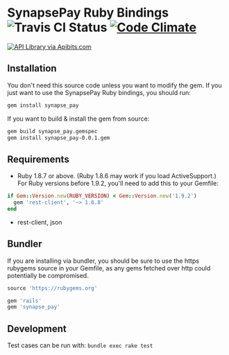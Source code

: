 # SynapsePay Ruby Bindings ![Travis CI Status](https://travis-ci.org/synapsepayments/synapse_pay-ruby.svg?branch=master) [![Code Climate](https://codeclimate.com/github/synapsepayments/synapse_pay-ruby/badges/gpa.svg)](https://codeclimate.com/github/synapsepayments/synapse_pay-ruby)

[![API Library via Apibits.com](http://apibits.com/assets/images/apibits-badge.png)](http://apibits.com)

## Installation

You don't need this source code unless you want to modify the gem. If
you just want to use the SynapsePay Ruby bindings, you should run:

```bash
gem install synapse_pay
```

If you want to build & install the gem from source:

```bash
gem build synapse_pay.gemspec
gem install synapse_pay-0.0.1.gem
```





## Requirements

* Ruby 1.8.7 or above. (Ruby 1.8.6 may work if you load
  ActiveSupport.) For Ruby versions before 1.9.2, you'll need to add this to your Gemfile:

```ruby
if Gem::Version.new(RUBY_VERSION) < Gem::Version.new('1.9.2')
  gem 'rest-client', '~> 1.6.8'
end
```

* rest-client, json


## Bundler

If you are installing via bundler, you should be sure to use the https
rubygems source in your Gemfile, as any gems fetched over http could potentially be compromised.

```ruby
source 'https://rubygems.org'

gem 'rails'
gem 'synapse_pay'
```


## Development

Test cases can be run with: `bundle exec rake test`


